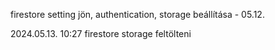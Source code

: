 firestore setting jön, authentication, storage beállítása - 05.12. 


2024.05.13. 10:27
firestore storage feltölteni